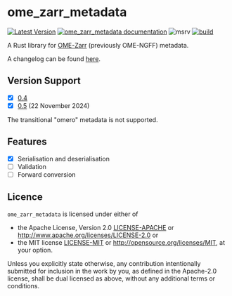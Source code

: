 # ome_zarr_metadata

[![Latest Version](https://img.shields.io/crates/v/ome_zarr_metadata.svg)](https://crates.io/crates/ome_zarr_metadata)
[![ome_zarr_metadata documentation](https://docs.rs/ome_zarr_metadata/badge.svg)](https://docs.rs/ome_zarr_metadata)
![msrv](https://img.shields.io/crates/msrv/ome_zarr_metadata)
[![build](https://github.com/zarrs/ome_zarr_metadata/actions/workflows/ci.yml/badge.svg)](https://github.com/zarrs/ome_zarr_metadata/actions/workflows/ci.yml)

A Rust library for [OME-Zarr](https://ngff.openmicroscopy.org/latest/) (previously OME-NGFF) metadata.

A changelog can be found [here](https://github.com/zarrs/ome_zarr_metadata/blob/main/CHANGELOG.md).

## Version Support
- [x] [0.4](https://ngff.openmicroscopy.org/0.4/)
- [x] [0.5](https://ngff.openmicroscopy.org/0.5/) (22 November 2024)

The transitional "omero" metadata is not supported.

## Features
- [x] Serialisation and deserialisation
- [ ] Validation
- [ ] Forward conversion

## Licence
`ome_zarr_metadata` is licensed under either of
 - the Apache License, Version 2.0 [LICENSE-APACHE](./LICENCE-APACHE) or <http://www.apache.org/licenses/LICENSE-2.0> or
 - the MIT license [LICENSE-MIT](./LICENCE-MIT) or <http://opensource.org/licenses/MIT>, at your option.

Unless you explicitly state otherwise, any contribution intentionally submitted for inclusion in the work by you, as defined in the Apache-2.0 license, shall be dual licensed as above, without any additional terms or conditions.
